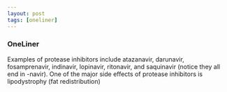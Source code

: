 ```yaml
---
layout: post
tags: [oneliner]
---
```



### OneLiner

Examples of protease inhibitors include atazanavir, darunavir, fosamprenavir, indinavir, lopinavir, ritonavir, and saquinavir (notice they all end in -navir). One of the major side effects of protease inhibitors is lipodystrophy (fat redistribution)
